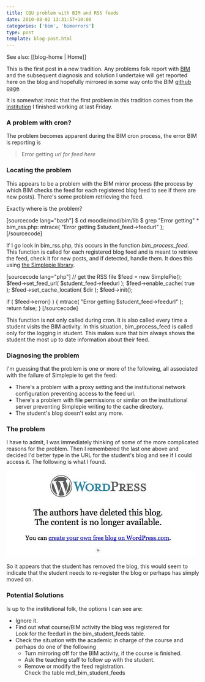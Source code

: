 ```yaml
---
title: CQU problem with BIM and RSS feeds
date: 2010-08-02 13:31:57+10:00
categories: ['bim', 'bimerrors']
type: post
template: blog-post.html
---
```


See also: [[blog-home | Home]]

This is the first post in a new tradition. Any problems folk report with [BIM](/blog2/research/bam-blog-aggregation-management/) and the subsequent diagnosis and solution I undertake will get reported here on the blog and hopefully mirrored in some way onto the BIM [github page](http://github.com/djplaner/BIM).

It is somewhat ironic that the first problem in this tradition comes from the [institution](http://www.cqu.edu.au/) I finished working at last Friday.

### A problem with cron?

The problem becomes apparent during the BIM cron process, the error BIM is reporting is

> Error getting _url for feed here_

### Locating the problem

This appears to be a problem with the BIM mirror process (the process by which BIM checks the feed for each registered blog feed to see if there are new posts). There's some problem retrieving the feed.

Exactly where is the problem?

\[sourcecode lang="bash"\] $ cd moodle/mod/bim/lib $ grep "Error getting" \* bim\_rss.php: mtrace( "Error getting $student\_feed->feedurl" ); \[/sourcecode\]

If I go look in bim\_rss.php, this occurs in the function _bim\_process\_feed_. This function is called for each registered blog feed and is meant to retrieve the feed, check it for new posts, and if detected, handle them. It does this using [the Simplepie library](http://simplepie.org/).

\[sourcecode lang="php"\] // get the RSS file $feed = new SimplePie(); $feed->set\_feed\_url( $student\_feed->feedurl ); $feed->enable\_cache( true ); $feed->set\_cache\_location( $dir ); $feed->init();

if ( $feed->error() ) { mtrace( "Error getting $student\_feed->feedurl" ); return false; } \[/sourcecode\]

This function is not only called during cron. It is also called every time a student visits the BIM activity. In this situation, bim\_process\_feed is called only for the logging in student. This makes sure that bim always shows the student the most up to date information about their feed.

### Diagnosing the problem

I'm guessing that the problem is one or more of the following, all associated with the failure of Simplepie to get the feed:

- There's a problem with a proxy setting and the institutional network configuration preventing access to the feed url.
- There's a problem with file permissions or similar on the institutional server preventing Simplepie writing to the cache directory.
- The student's blog doesn't exist any more.

### The problem

I have to admit, I was immediately thinking of some of the more complicated reasons for the problem. Then I remembered the last one above and decided I'd better type in the URL for the student's blog and see if I could access it. The following is what I found.

[![Deleted blog](images/4851492241_dab3d06bd9.jpg)](http://www.flickr.com/photos/david_jones/4851492241/ "Deleted blog by David T Jones, on Flickr")

So it appears that the student has removed the blog, this would seem to indicate that the student needs to re-register the blog or perhaps has simply moved on.

### Potential Solutions

Is up to the institutional folk, the options I can see are:

- Ignore it.
- Find out what course/BIM activity the blog was registered for  
    Look for the feedurl in the bim\_student\_feeds table.
- Check the situation with the academic in charge of the course and perhaps do one of the following
    - Turn mirroring off for the BIM activity, if the course is finished.
    - Ask the teaching staff to follow up with the student.
    - Remove or modify the feed registration.  
        Check the table mdl\_bim\_student\_feeds